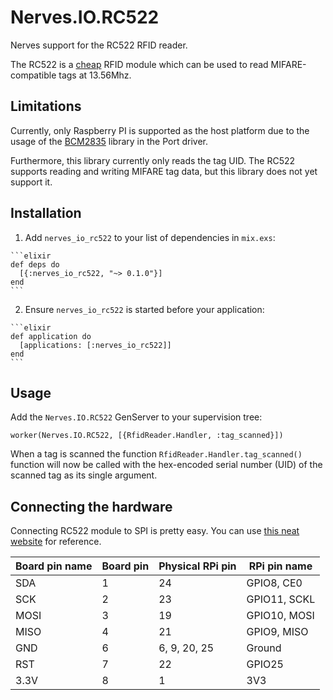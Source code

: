 # Nerves.IO.RC522

Nerves support for the RC522 RFID reader.

The RC522 is a
[cheap](http://www.banggood.com/RC522-Chip-IC-Card-Induction-Module-RFID-Reader-p-81067.html)
RFID module which can be used to read MIFARE-compatible tags at
13.56Mhz.

## Limitations

Currently, only Raspberry PI is supported as the host platform due to
the usage of the [BCM2835](http://www.airspayce.com/mikem/bcm2835/)
library in the Port driver.

Furthermore, this library currently only reads the tag UID. The RC522
supports reading and writing MIFARE tag data, but this library does
not yet support it.


## Installation

  1. Add `nerves_io_rc522` to your list of dependencies in `mix.exs`:

    ```elixir
    def deps do
      [{:nerves_io_rc522, "~> 0.1.0"}]
    end
    ```

  2. Ensure `nerves_io_rc522` is started before your application:

    ```elixir
    def application do
      [applications: [:nerves_io_rc522]]
    end
    ```

## Usage

Add the `Nerves.IO.RC522` GenServer to your supervision tree:

    worker(Nerves.IO.RC522, [{RfidReader.Handler, :tag_scanned}])

When a tag is scanned the function `RfidReader.Handler.tag_scanned()`
function will now be called with the hex-encoded serial number (UID)
of the scanned tag as its single argument.

## Connecting the hardware

Connecting RC522 module to SPI is pretty easy. You can use
[this neat website](http://pi.gadgetoid.com/pinout) for reference.

| Board pin name | Board pin | Physical RPi pin | RPi pin name |
|----------------|-----------|------------------|--------------|
| SDA            | 1         | 24               | GPIO8, CE0   |
| SCK            | 2         | 23               | GPIO11, SCKL |
| MOSI           | 3         | 19               | GPIO10, MOSI |
| MISO           | 4         | 21               | GPIO9, MISO  |
| GND            | 6         | 6, 9, 20, 25     | Ground       |
| RST            | 7         | 22               | GPIO25       |
| 3.3V           | 8         | 1                | 3V3          |
